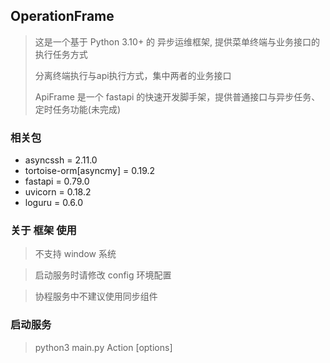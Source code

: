 ## OperationFrame

> 这是一个基于 Python 3.10+ 的 异步运维框架, 提供菜单终端与业务接口的执行任务方式
>
> 分离终端执行与api执行方式，集中两者的业务接口
>
> ApiFrame 是一个 fastapi 的快速开发脚手架，提供普通接口与异步任务、定时任务功能(未完成)

### 相关包

- asyncssh = 2.11.0
- tortoise-orm[asyncmy] = 0.19.2
- fastapi = 0.79.0
- uvicorn = 0.18.2
- loguru = 0.6.0

### 关于 框架 使用
> 不支持 window 系统

> 启动服务时请修改 config 环境配置

> 协程服务中不建议使用同步组件

### 启动服务

> python3 main.py Action [options]

